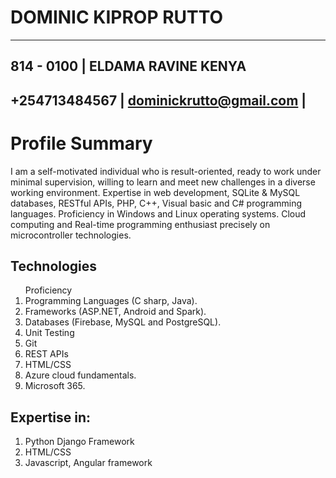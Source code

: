 # DOMINIC KIPROP RUTTO

---------------------------------------------------------

## 814 - 0100 |  ELDAMA RAVINE KENYA

## +254713484567 | dominickrutto@gmail.com |

# Profile Summary 

I am a self-motivated individual who is result-oriented, ready to work under minimal
supervision, willing to learn and meet new challenges in a diverse working
environment. Expertise in web development, SQLite & MySQL databases, RESTful
APIs, PHP, C++, Visual basic and C# programming languages. Proficiency in Windows
and Linux operating systems.
Cloud computing and Real-time programming enthusiast precisely on microcontroller
technologies.


## Technologies 

<ol> Proficiency
<li>Programming Languages (C sharp, Java).</li>
<li>Frameworks (ASP.NET, Android and Spark).</li>
<li>Databases (Firebase, MySQL and PostgreSQL).</li>
<li>Unit Testing</li>
<li>Git</li>
<li>REST APIs</li>
<li>HTML/CSS</li>
<li>Azure cloud fundamentals.</li>
<li>Microsoft 365.</li>
</ol>

## Expertise in:
<ol>
    <li>Python Django Framework</li>
    <li>HTML/CSS</li>
    <li>Javascript, Angular framework</li>
</ol>

